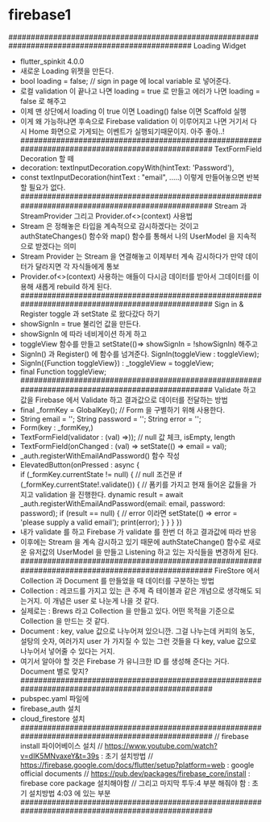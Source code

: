 # firebase1

#################################################################################################
Loading Widget
* flutter_spinkit 4.0.0
* 새로운 Loading 위젯을 만든다. 
* bool loading = false; // sign in page 에 local variable 로 넣어준다.
* 로컬 validation 이 끝나고 나면 loading = true 로 만들고 에러가 나면 loading = false 로 해주고
* 이제 맨 상단에서 loading 이 true 이면 Loading() false 이면 Scaffold 실행
* 이게 왜 가능하냐면 후속으로 Firebase validation 이 이루어지고 나면 거기서 다시 Home 화면으로 가게되는 이벤트가 실행되기때문이지. 아주 좋아..!
#################################################################################################
TextFormField Decoration 할 떼
* decoration: textInputDecoration.copyWith(hintText: 'Password'),
* const textInputDecoration(hintText : "email", .....) 이렇게 만들어놓으면 반복할 필요가 없다.
#################################################################################################
Stream 과 StreamProvider 그리고 Provider.of<>(context) 사용법
* Stream 은 정해놓은 타입을 계속적으로 감시하겠다는 것이고 authStateChanges() 함수와 map() 함수를 통해서 나의 UserModel 을 지속적으로 받겠다는 의미
* Stream Provider 는 Stream 을 연결해놓고 이제부터 계속 감시하다가 만약 데이터가 달라지면 각 자식들에게 통보
* Provider.of<>(context) 사용하는 애들이 다시금 데이터를 받아서 그데이터를 이용해 새롭게 rebuild 하게 된다.
#################################################################################################
Sign in & Register toggle 과 setState 로 왔다갔다 하기
* showSignIn = true 불리언 값을 만든다.
* showSignIn 에 따라 네비게이션 하게 하고
* toggleView 함수를 만들고 setState(()=> showSignIn = !showSignIn) 해주고
* SignIn() 과 Register() 에 함수를 넘겨준다. SignIn(toggleView : toggleView);
* SignIn({Function toggleView}) : _toggleView = toggleView;
* final Function toggleView;
#################################################################################################
Validate 하고 값을 Firebase 에서 Validate 하고 결과값으로 데이터를 전달하는 방법
* final _formKey = GlobalKey<FormState>(); // Form 을 구별하기 위해 사용한다.
* String email = '';
  String password = '';
  String error = '';
* Form(key : _formKey,)
* TextFormField(validator : (val) =>)); // null 값 체크, isEmpty, length
* TextFormField(onChanged : (val) => setState(() => email = val);
* _auth.registerWithEmailAndPassword() 함수 작성
* ElevatedButton(onPressed : async {                     
   if (_formKey.currentState != null) {
       // null 조건문
       if (_formKey.currentState!.validate()) {
       // 폼키를 가지고 현재 들어온 값들을 가지고 validation 을 진행한다.
          dynamic result = await _auth.registerWithEmailAndPassword(email: email, password: password);
          if (result == null) {
             // error 이라면
             setState(() => error = 'please supply a valid email');
             print(error);
          }
       }
   }
 })
* 내가 validate 를 하고 Firebase 가 validate 를 한번 더 하고 결과값에 따라 반응
* 이후에는 Stream 을 계속 감시하고 있기 때문에 authStateChange() 함수로 새로운 유저값의 UserModel 을 만들고 Listening 하고 있는 자식들을 변경하게 된다.
#################################################################################################
FireStore 에서 Collection 과 Document 를 만들었을 때 데이터를 구분하는 방법
* Collection : 레코드를 가지고 있는 큰 주제 즉 테이블과 같은 개념으로 생각해도 되는거지. 이 개념은 user 로 나눈게 나을 것 같다.
* 실제로는 : Brews 라고 Collection 을 만들고 있다. 어떤 목적을 기준으로 Collection 을 만드는 것 같다.
* Document : key, value 값으로 나누어져 있으니깐. 그걸 나누는데 커피의 농도, 설탕의 숫자, 여러가지 user 가 가지질 수 있는 그런 것들을 다 
  key, value 값으로 나누어서 넣어줄 수 있다는 거지.
* 여기서 알아야 할 것은 Firebase 가 유니크한 ID 를 생성해 준다는 거다. Document 별로 맞지?
#################################################################################################
* pubspec.yaml 파일에
* firebase_auth 설치 
* cloud_firestore 설치
#################################################################################################
// firebase install 파이어베이스 설치
// https://www.youtube.com/watch?v=dIK5MNvaxeY&t=39s : 초기 설치방법
// https://firebase.google.com/docs/flutter/setup?platform=web : google official documents
// https://pub.dev/packages/firebase_core/install : firebase core package 설치해야함
// 그리고 마지막 투두:4 부분 해줘야 함 : 초기 설치방법 4:03 에 있는 부분
#################################################################################################


